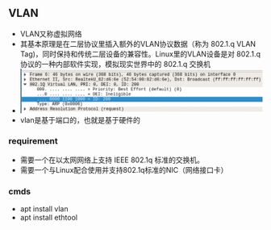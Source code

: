 ## VLAN
* VLAN又称虚拟网络
* 其基本原理是在二层协议里插入额外的VLAN协议数据（称为 802.1.q VLAN Tag)，同时保持和传统二层设备的兼容性。Linux里的VLAN设备是对 802.1.q 协议的一种内部软件实现，模拟现实世界中的 802.1.q 交换机
* ![valan-package](./assets/VLAN8.png)
* vlan是基于端口的，也就是基于硬件的
### requirement
* 需要一个在以太网网络上支持 IEEE 802.1q 标准的交换机。
* 需要一个与Linux配合使用并支持802.1q标准的NIC（网络接口卡）

### cmds
* apt install vlan
* apt install ethtool